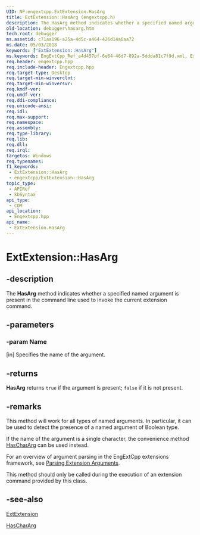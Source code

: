 ```yaml
---
UID: NF:engextcpp.ExtExtension.HasArg
title: ExtExtension::HasArg (engextcpp.h)
description: The HasArg method indicates whether a specified named argument is present in the command line used to invoke the current extension command.
old-location: debugger\hasarg.htm
tech.root: debugger
ms.assetid: c71aa196-a25a-4d5c-a464-426d14a6aa72
ms.date: 05/03/2018
keywords: ["ExtExtension::HasArg"]
ms.keywords: EngExtCpp_Ref_a4d457bf-6e64-46d7-892a-5ddda81c7f9d.xml, ExtExtension class [Windows Debugging],HasArg method, ExtExtension.HasArg, ExtExtension::HasArg, HasArg, HasArg method [Windows Debugging], HasArg method [Windows Debugging],ExtExtension class, debugger.hasarg
req.header: engextcpp.hpp
req.include-header: Engextcpp.hpp
req.target-type: Desktop
req.target-min-winverclnt: 
req.target-min-winversvr: 
req.kmdf-ver: 
req.umdf-ver: 
req.ddi-compliance: 
req.unicode-ansi: 
req.idl: 
req.max-support: 
req.namespace: 
req.assembly: 
req.type-library: 
req.lib: 
req.dll: 
req.irql: 
targetos: Windows
req.typenames: 
f1_keywords:
 - ExtExtension::HasArg
 - engextcpp/ExtExtension::HasArg
topic_type:
 - APIRef
 - kbSyntax
api_type:
 - COM
api_location:
 - Engextcpp.hpp
api_name:
 - ExtExtension.HasArg
---
```


# ExtExtension::HasArg


## -description

The <b>HasArg</b> method indicates whether a specified named argument is present in the command line used to invoke the current extension command.

## -parameters

### -param Name 

[in]
Specifies the name of the argument.

## -returns

<b>HasArg</b> returns <code>true</code> if the argument is present; <code>false</code> if it is not present.

## -remarks

This method will work for all types of named arguments.  In particular, it can be used to detect the presence of a named argument of Boolean type.

If the name of the argument is a single character, the convenience method <a href="/previous-versions/windows/hardware/previsioning-framework/ff549727(v=vs.85)">HasCharArg</a> can be used instead.

For an overview of argument parsing in the EngExtCpp extensions framework, see <a href="/windows-hardware/drivers/debugger/parsing-extension-arguments">Parsing Extension Arguments</a>.

This method should only be called during the execution of an extension command provided by this class.

## -see-also

<a href="/previous-versions/ff543981(v=vs.85)">ExtExtension</a>



<a href="/previous-versions/windows/hardware/previsioning-framework/ff549727(v=vs.85)">HasCharArg</a>